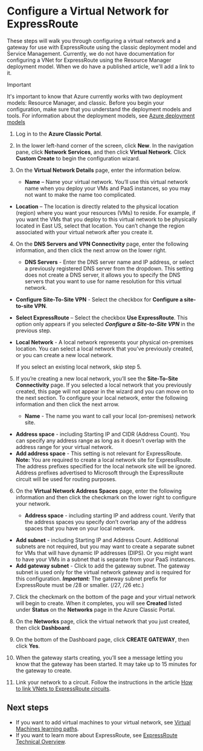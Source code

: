 <properties
   pageTitle="Configure a Virtual Network and Gateway for ExpressRoute | Microsoft Azure"
   description="This article walks you through setting up a virtual network (VNet) for ExpressRoute"
   documentationCenter="na"
   services="expressroute"
   authors="cherylmc"
   manager="carolz"
   editor=""
   tags="azure-service-management"/>

<tags 
   ms.service="expressroute"
   ms.devlang="na"
   ms.topic="article" 
   ms.tgt_pltfrm="na"
   ms.workload="infrastructure-services" 
   ms.date="01/16/2016"
   ms.author="cherylmc"/>

# Configure a Virtual Network for ExpressRoute
These steps will walk you through configuring a virtual network and a gateway for use with ExpressRoute using the classic deployment model and Service Management. Currently, we do not have documentation for configuring a VNet for ExpressRoute using the Resource Manager deployment model. When we do have a published article, we'll add a link to it.

> [!IMPORTANT]
> It's important to know that Azure currently works with two deployment models: Resource Manager, and classic. Before you begin your configuration, make sure that you understand the deployment models and tools. For information about the deployment models, see [Azure deployment models](../azure-classic-rm.md)
> 
> 
1. Log in to the **Azure Classic Portal**.

2. In the lower left-hand corner of the screen, click **New**. In the navigation pane, click **Network Services**, and then click **Virtual Network**. Click **Custom Create** to begin the configuration wizard.

3. On the **Virtual Network Details** page, enter the information below.

   * **Name** – Name your virtual network. You’ll use this virtual network name when you deploy your VMs and PaaS instances, so you may not want to make the name too complicated.
* **Location** – The location is directly related to the physical location (region) where you want your resources (VMs) to reside. For example, if you want the VMs that you deploy to this virtual network to be physically located in East US, select that location. You can’t change the region associated with your virtual network after you create it.

4. On the **DNS Servers and VPN Connectivity** page, enter the following information, and then click the next arrow on the lower right. 

   * **DNS Servers** - Enter the DNS server name and IP address, or select a previously registered DNS server from the dropdown. This setting does not create a DNS server, it allows you to specify the DNS servers that you want to use for name resolution for this virtual network.
* **Configure Site-To-Site VPN** - Select the checkbox for **Configure a site-to-site VPN**.
* **Select ExpressRoute** – Select the checkbox **Use ExpressRoute**. This option only appears if you selected ***Configure a Site-to-Site VPN*** in the previous step.
* **Local Network** - A local network represents your physical on-premises location. You can select a local network that you’ve previously created, or you can create a new local network.

  If you select an existing local network, skip step 5.


5. If you’re creating a new local network, you’ll see the **Site-To-Site Connectivity** page. If you selected a local network that you previously created, this page will not appear in the wizard and you can move on to the next section. To configure your local network, enter the following information and then click the next arrow. 

   * **Name** - The name you want to call your local (on-premises) network site.
* **Address space** - including Starting IP and CIDR (Address Count). You can specify any address range as long as it doesn't overlap with the address range for your virtual network.
* **Add address space** - This setting is not relevant for ExpressRoute.
**Note:** You are required to create a local network site for ExpressRoute. The address prefixes specified for the local network site will be ignored. Address prefixes advertised to Microsoft through the ExpressRoute circuit will be used for routing purposes.

6. On the **Virtual Network Address Spaces** page, enter the following information and then click the checkmark on the lower right to configure your network. 

   * **Address space** - including starting IP and address count. Verify that the address spaces you specify don’t overlap any of the address spaces that you have on your local network.
* **Add subnet** - including Starting IP and Address Count. Additional subnets are not required, but you may want to create a separate subnet for VMs that will have dynamic IP addresses (DIPS). Or you might want to have your VMs in a subnet that is separate from your PaaS instances.
* **Add gateway subnet** - Click to add the gateway subnet. The gateway subnet is used only for the virtual network gateway and is required for this configuration. 
***Important:***  The gateway subnet prefix for ExpressRoute must be /28 or smaller. (/27, /26 etc.)

7. Click the checkmark on the bottom of the page and your virtual network will begin to create. When it completes, you will see **Created** listed under **Status** on the **Networks** page in the Azure Classic Portal.

8. On the **Networks** page, click the virtual network that you just created, then click **Dashboard**.

9. On the bottom of the Dashboard page, click **CREATE GATEWAY**, then click **Yes**.

10. When the gateway starts creating, you’ll see a message letting you know that the gateway has been started. It may take up to 15 minutes for the gateway to create.

11. Link your network to a circuit. Follow the instructions in the article [How to link VNets to ExpressRoute circuits](expressroute-howto-linkvnet-classic.md).


## Next steps
* If you want to add virtual machines to your virtual network, see [Virtual Machines learning paths](https://azure.microsoft.com/documentation/learning-paths/virtual-machines/).
* If you want to learn more about ExpressRoute, see [ExpressRoute Technical Overview](expressroute-introduction.md).

